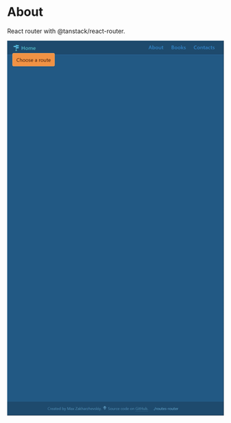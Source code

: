 # About

React router with @tanstack/react-router.

![](src/assets/previews/2024-01-24_17-22-48.png)
